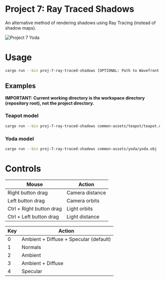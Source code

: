 # Project 7: Ray Traced Shadows

An alternative method of rendering shadows using Ray Tracing (instead of shadow maps).

![Project 7 Yoda](./p7-yoda.gif)

# Usage

```sh
cargo run --bin proj-7-ray-traced-shadows [OPTIONAL: Path to Wavefront OBJ file]
```

## Examples

**IMPORTANT: Current working directory is the workspace directory (repository root), not the project directory.**

### Teapot model

```sh
cargo run --bin proj-7-ray-traced-shadows common-assets/teapot/teapot.obj
```

### Yoda model

```sh
cargo run --bin proj-7-ray-traced-shadows common-assets/yoda/yoda.obj
```

# Controls

| Mouse                          | Action                                       |
|--------------------------------|----------------------------------------------|
| Right button drag              | Camera distance                              |
| Left button drag               | Camera orbits                                |
| Ctrl + Right button drag       | Light orbits                                 |
| Ctrl + Left button drag        | Light distance                               |

| Key | Action                                 |
|-----|----------------------------------------|
|  0  | Ambient + Diffuse + Specular (default) |
|  1  | Normals                                |
|  2  | Ambient                                |
|  3  | Ambient + Diffuse                      |
|  4  | Specular                               |